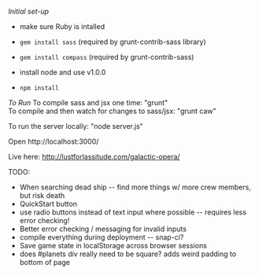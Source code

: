 *Initial set-up*  
- make sure Ruby is intalled  
- `gem install sass` (required by grunt-contrib-sass library)  
- `gem install compass` (required by grunt-contrib-sass) 

- install node and use v1.0.0
- `npm install`  


*To Run*
To compile sass and jsx one time: "grunt"  
To compile and then watch for changes to sass/jsx: "grunt caw"   

To run the server locally: "node server.js"  

Open http://localhost:3000/ 

Live here: http://lustforlassitude.com/galactic-opera/ 

TODO: 
* When searching dead ship -- find more things w/ more crew members, but risk death
* QuickStart button
* use radio buttons instead of text input where possible -- requires less error checking!
* Better error checking / messaging for invalid inputs
* compile everything during deployment -- snap-ci?
* Save game state in localStorage across browser sessions
* does #planets div really need to be square? adds weird padding to bottom of page